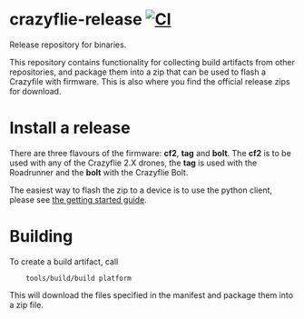 # crazyflie-release [![CI](https://github.com/bitcraze/crazyflie-release/workflows/CI/badge.svg)](https://github.com/bitcraze/crazyflie-release/actions?query=workflow%3ACI)
Release repository for binaries.

This repository contains functionality for collecting build artifacts
from other repositories, and package them into a zip that can be used to flash
a Crazyfile with firmware. This is also where you find the official release zips
for download.

# Install a release

There are three flavours of the firmware: **cf2**, **tag** and **bolt**. The **cf2** is to be
used with any of the Crazyflie 2.X drones, the **tag** is used with the Roadrunner and the **bolt** with the Crazyflie Bolt.

The easiest way to flash the zip to a device is to use the python client, please
see [the getting started guide](https://www.bitcraze.io/documentation/tutorials/getting-started-with-crazyflie-2-x/#update-fw).

# Building
To create a build artifact, call

        tools/build/build platform

This will download the files specified in the manifest and package them into
a zip file.
